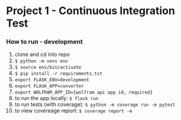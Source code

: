 # Project 1 - Continuous Integration Test

### How to run - development
1. clone and cd into repo
2. `$ python -m venv env`
3. `$ source env/bin/activate`
4. `$ pip install -r requirements.txt`
5. `export FLASK_ENV=development`
6. `export FLASK_APP=converter`
7. `export WOLFRAM_APP_ID={wolfram api app id, required}`
8. to run the app locally: `$ flask run`
9. to run tests (with coverage): `$ python -m coverage run -m pytest`
10. to view covereage report: `$ coverage report -m`

